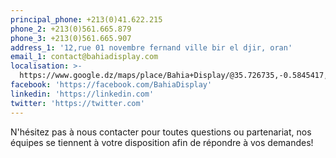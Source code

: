 ```yaml
---
principal_phone: +213(0)41.622.215
phone_2: +213(0)561.665.879
phone_3: +213(0)561.665.907
address_1: '12,rue 01 novembre fernand ville bir el djir, oran'
email_1: contact@bahiadisplay.com
localisation: >-
  https://www.google.dz/maps/place/Bahia+Display/@35.726735,-0.5845417,19z/data=!3m1!4b1!4m5!3m4!1s0xd7e62b84149fc93:0x99ae3be35ba04950!8m2!3d35.726735!4d-0.5839945
facebook: 'https://facebook.com/BahiaDisplay'
linkedin: 'https://linkedin.com'
twitter: 'https://twitter.com'
---
```

N'hésitez pas à nous contacter pour toutes questions ou partenariat, nos équipes se tiennent à votre disposition afin de répondre à vos demandes!

